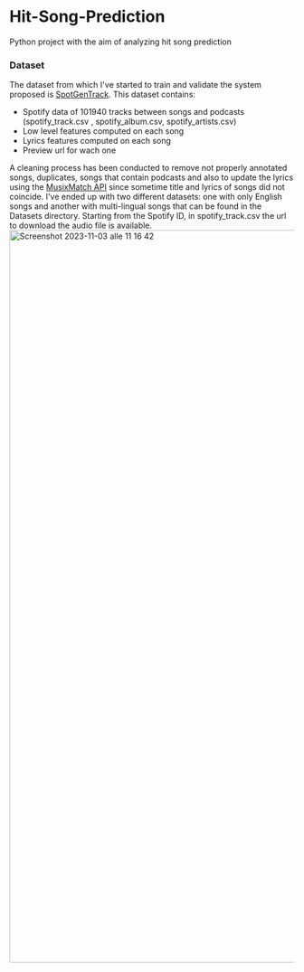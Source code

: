 # Hit-Song-Prediction

Python project with the aim of analyzing hit song prediction 

### Dataset
The dataset from which I've started to train and validate the system proposed is [SpotGenTrack](https://data.mendeley.com/datasets/4m2x4zngny).
This dataset contains: 
* Spotify data of 101940 tracks between songs and podcasts (spotify_track.csv , spotify_album.csv, spotify_artists.csv)
* Low level features computed on each song
* Lyrics features computed on each song
* Preview url for wach one

A cleaning process has been conducted to remove not properly annotated songs, duplicates, songs that contain podcasts and also to update the lyrics using the [MusixMatch API](https://developer.musixmatch.com) since sometime title and lyrics of songs did not coincide.
I've ended up with two different datasets: one with only English songs and another with multi-lingual songs that can be found in the Datasets directory. Starting from the Spotify ID, in spotify_track.csv the url to download the audio file is available. 
<img width="1296" alt="Screenshot 2023-11-03 alle 11 16 42" src="https://github.com/ElisaCastelli/HitSongPrediction/assets/61751277/a20cf51b-7097-4d1a-8ecc-fc052ee30113">
